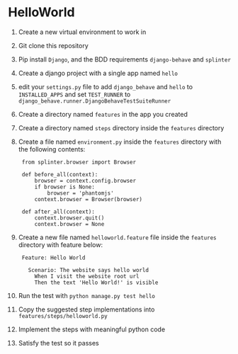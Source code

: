 # HelloWorld

1. Create a new virtual environment to work in
2. Git clone this repository
3. Pip install `Django`, and the BDD requirements `django-behave` and `splinter`
4. Create a django project with a single app named `hello`
5. edit your `settings.py` file to add `django_behave` and `hello` to `INSTALLED_APPS` and set `TEST_RUNNER` to `django_behave.runner.DjangoBehaveTestSuiteRunner`
6. Create a directory named `features` in the app you created
7. Create a directory named `steps` directory inside the `features` directory
8. Create a file named `environment.py` inside the `features` directory with the following contents:
            
        from splinter.browser import Browser

        def before_all(context):
            browser = context.config.browser
            if browser is None:
                browser = 'phantomjs'
            context.browser = Browser(browser)

        def after_all(context):
            context.browser.quit()
            context.browser = None

9. Create a new file named `helloworld.feature` file inside the `features` directory with feature below:

        Feature: Hello World

          Scenario: The website says hello world
            When I visit the website root url
            Then the text 'Hello World!' is visible


10. Run the test with `python manage.py test hello`
11. Copy the suggested step implementations into `features/steps/helloworld.py`
12. Implement the steps with meaningful python code
13. Satisfy the test so it passes
